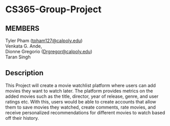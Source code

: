 # CS365-Group-Project

## MEMBERS

Tyler Pham (tpham127@calpoly.edu)   
Venkata G. Ande,      
Dionne Gregorio (Drgregor@calpoly.edu)         
Taran Singh             

## Description

This Project will create a movie watchlist platform where users can add movies they want to watch later. The platform provides metrics on the added movies such as the title, director, year of release, genre, and user ratings etc. With this, users would be able to create accounts that allow them to save movies they watched, create comments, rate movies, and receive personalized recommendations for different movies to watch based off their history. 
